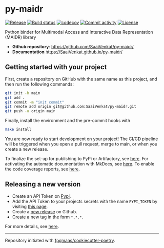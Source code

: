# py-maidr

[![Release](https://img.shields.io/github/v/release/SaaiVenkat/py-maidr)](https://img.shields.io/github/v/release/SaaiVenkat/py-maidr)
[![Build status](https://img.shields.io/github/actions/workflow/status/SaaiVenkat/py-maidr/main.yml?branch=main)](https://github.com/SaaiVenkat/py-maidr/actions/workflows/main.yml?query=branch%3Amain)
[![codecov](https://codecov.io/gh/SaaiVenkat/py-maidr/branch/main/graph/badge.svg)](https://codecov.io/gh/SaaiVenkat/py-maidr)
[![Commit activity](https://img.shields.io/github/commit-activity/m/SaaiVenkat/py-maidr)](https://img.shields.io/github/commit-activity/m/SaaiVenkat/py-maidr)
[![License](https://img.shields.io/github/license/SaaiVenkat/py-maidr)](https://img.shields.io/github/license/SaaiVenkat/py-maidr)

Python binder for Multimodal Access and Interactive Data Representation (MAIDR) library

- **Github repository**: <https://github.com/SaaiVenkat/py-maidr/>
- **Documentation** <https://SaaiVenkat.github.io/py-maidr/>

## Getting started with your project

First, create a repository on GitHub with the same name as this project, and then run the following commands:

```bash
git init -b main
git add .
git commit -m "init commit"
git remote add origin git@github.com:SaaiVenkat/py-maidr.git
git push -u origin main
```

Finally, install the environment and the pre-commit hooks with

```bash
make install
```

You are now ready to start development on your project!
The CI/CD pipeline will be triggered when you open a pull request, merge to main, or when you create a new release.

To finalize the set-up for publishing to PyPi or Artifactory, see [here](https://fpgmaas.github.io/cookiecutter-poetry/features/publishing/#set-up-for-pypi).
For activating the automatic documentation with MkDocs, see [here](https://fpgmaas.github.io/cookiecutter-poetry/features/mkdocs/#enabling-the-documentation-on-github).
To enable the code coverage reports, see [here](https://fpgmaas.github.io/cookiecutter-poetry/features/codecov/).

## Releasing a new version

- Create an API Token on [Pypi](https://pypi.org/).
- Add the API Token to your projects secrets with the name `PYPI_TOKEN` by visiting [this page](https://github.com/SaaiVenkat/py-maidr/settings/secrets/actions/new).
- Create a [new release](https://github.com/SaaiVenkat/py-maidr/releases/new) on Github.
- Create a new tag in the form `*.*.*`.

For more details, see [here](https://fpgmaas.github.io/cookiecutter-poetry/features/cicd/#how-to-trigger-a-release).

---

Repository initiated with [fpgmaas/cookiecutter-poetry](https://github.com/fpgmaas/cookiecutter-poetry).
